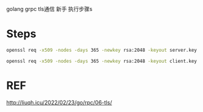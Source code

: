 
golang grpc tls通信 新手 执行步骤s

# Steps
```bash
openssl req -x509 -nodes -days 365 -newkey rsa:2048 -keyout server.key -out server.crt

openssl req -x509 -nodes -days 365 -newkey rsa:2048 -keyout client.key -out client.crt
```




# REF
http://liuqh.icu/2022/02/23/go/rpc/06-tls/
